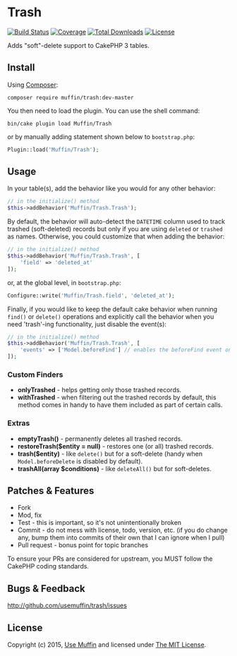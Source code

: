 # Trash

[![Build Status](https://img.shields.io/travis/UseMuffin/Trash/master.svg?style=flat-square)](https://travis-ci.org/UseMuffin/Trash)
[![Coverage](https://img.shields.io/coveralls/UseMuffin/Trash/master.svg?style=flat-square)](https://coveralls.io/r/UseMuffin/Trash)
[![Total Downloads](https://img.shields.io/packagist/dt/muffin/trash.svg?style=flat-square)](https://packagist.org/packages/muffin/trash)
[![License](https://img.shields.io/badge/license-MIT-blue.svg?style=flat-square)](LICENSE)

Adds "soft"-delete support to CakePHP 3 tables.

## Install

Using [Composer][composer]:

```
composer require muffin/trash:dev-master
```

You then need to load the plugin. You can use the shell command:

```
bin/cake plugin load Muffin/Trash
```

or by manually adding statement shown below to `bootstrap.php`:

```php
Plugin::load('Muffin/Trash');
```

## Usage

In your table(s), add the behavior like you would for any other behavior:

```php
// in the initialize() method
$this->addBehavior('Muffin/Trash.Trash');
```

By default, the behavior will auto-detect the `DATETIME` column used to track trashed (soft-deleted) records but
only if you are using `deleted` or `trashed` as names. Otherwise, you could customize that when adding the behavior:

```php
// in the initialize() method
$this->addBehavior('Muffin/Trash.Trash', [
    'field' => 'deleted_at'
]);
```

or, at the global level, in `bootstrap.php`:

```php
Configure::write('Muffin/Trash.field', 'deleted_at');
```

Finally, if you would like to keep the default cake behavior when running `find()` or `delete()` operations and
explicitly call the behavior when you need 'trash'-ing functionality, just disable the event(s):

```php
// in the initialize() method
$this->addBehavior('Muffin/Trash.Trash', [
    'events' => ['Model.beforeFind'] // enables the beforeFind event only, false to disable both
]);
```

### Custom Finders

- **onlyTrashed** - helps getting only those trashed records.
- **withTrashed** - when filtering out the trashed records by default, this method comes in handy to have them included
as part of certain calls.

### Extras

- **emptyTrash()** - permanently deletes all trashed records.
- **restoreTrash($entity = null)** - restores one (or all) trashed records.
- **trash($entity)** - like `delete()` but for a soft-delete (handy when `Model.beforeDelete` is disabled by default).
- **trashAll(array $conditions)** - like `deleteAll()` but for soft-deletes.

## Patches & Features

* Fork
* Mod, fix
* Test - this is important, so it's not unintentionally broken
* Commit - do not mess with license, todo, version, etc. (if you do change any, bump them into commits of
their own that I can ignore when I pull)
* Pull request - bonus point for topic branches

To ensure your PRs are considered for upstream, you MUST follow the CakePHP coding standards.

## Bugs & Feedback

http://github.com/usemuffin/trash/issues

## License

Copyright (c) 2015, [Use Muffin][muffin] and licensed under [The MIT License][mit].

[cakephp]:http://cakephp.org
[composer]:http://getcomposer.org
[mit]:http://www.opensource.org/licenses/mit-license.php
[muffin]:http://usemuffin.com
